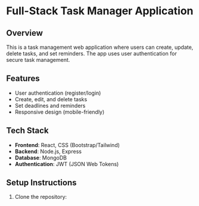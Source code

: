  # Full-Stack Task Manager Application

## Overview
This is a task management web application where users can create, update, delete tasks, and set reminders. The app uses user authentication for secure task management.

## Features
- User authentication (register/login)
- Create, edit, and delete tasks
- Set deadlines and reminders
- Responsive design (mobile-friendly)

## Tech Stack
- **Frontend**: React, CSS (Bootstrap/Tailwind)
- **Backend**: Node.js, Express
- **Database**: MongoDB
- **Authentication**: JWT (JSON Web Tokens)

## Setup Instructions
1. Clone the repository:
   ```bash
  
